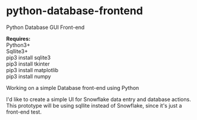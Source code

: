 # python-database-frontend

Python Database GUI Front-end

**Requires:**   
Python3+   
Sqllite3+   
pip3 install sqlite3   
pip3 install tkinter   
pip3 install matplotlib   
pip3 install numpy   

Working on a simple Database front-end using Python   
   
I'd like to create a simple UI for Snowflake data entry and database actions.   
This prototype will be using sqllite instead of Snowflake, since it's just a front-end test.   
